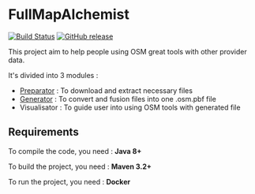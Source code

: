 # FullMapAlchemist

[![Build Status](https://travis-ci.org/ignishky/FullMapAlchemist.svg?branch=master)](https://travis-ci.org/ignishky/FullMapAlchemist)
[![GitHub release](https://img.shields.io/github/release/ignishky/FullMapAlchemist.svg)]()

This project aim to help people using OSM great tools with other provider data.

It's divided into 3 modules :

- [Preparator](https://github.com/Ignishky/FullMapAlchemist/tree/master/preparator) : To download and extract necessary files
- [Generator](https://github.com/Ignishky/FullMapAlchemist/tree/master/generator) : To convert and fusion files into one .osm.pbf file
- Visualisator : To guide user into using OSM tools with generated file

## Requirements

To compile the code, you need : **Java 8+**

To build the project, you need : **Maven 3.2+**

To run the project, you need : **Docker**